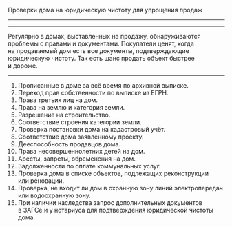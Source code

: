 Проверки дома на&nbsp;юридическую чистоту для&nbsp;упрощения продаж

----



----

Регулярно в&nbsp;домах, выставленных на&nbsp;продажу, обнаруживаются проблемы с&nbsp;правами и&nbsp;документами. Покупатели ценят, когда на&nbsp;продаваемый дом есть все&nbsp;документы, подтверждающие юридическую чистоту. Так&nbsp;есть шанс продать объект быстрее и&nbsp;дороже.

----

1. Прописанные в&nbsp;доме за&nbsp;всё&nbsp;время по&nbsp;архивной выписке.
2. Переход прав собственности по&nbsp;выписке из&nbsp;ЕГРН.
3. Права третьих лиц на&nbsp;дом.
4. Права на&nbsp;землю и&nbsp;категория земли.
5. Разрешение на&nbsp;строительство.
6. Соответствие строения категории земли.
7. Проверка постановки дома на&nbsp;кадастровый учёт.
8. Соответствие дома заявленному проекту.
9. Дееспособность продавцов дома.
10. Права несовершеннолетних детей на&nbsp;дом.
11. Аресты, запреты, обременения на&nbsp;дом.
12. Задолженности по&nbsp;оплате коммунальных услуг.
13. Проверка дома в&nbsp;списке объектов, подлежащих реконструкции или&nbsp;реновации.
14. Проверка, не&nbsp;входит ли дом в&nbsp;охранную зону линий электропередач или&nbsp;водоохранную зону.
15. При&nbsp;наличии наследства запрос дополнительных документов в&nbsp;ЗАГСе и&nbsp;у&nbsp;нотариуса для&nbsp;подтверждения юридической чистоты дома.